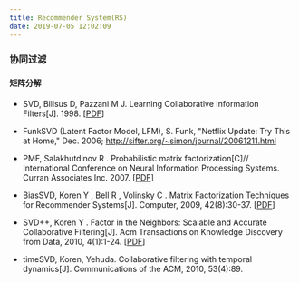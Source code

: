 ```yaml
---
title: Recommender System(RS)
date: 2019-07-05 12:02:09
---
```


### 协同过滤



#### 矩阵分解

* SVD, Billsus D, Pazzani M J. Learning Collaborative Information Filters[J]. 1998. [[PDF](https://www.ics.uci.edu/~pazzani/Publications/MLC98.pdf)]
* FunkSVD (Latent Factor Model, LFM), S. Funk, "Netflix Update: Try This at Home," Dec. 2006; http://sifter.org/~simon/journal/20061211.html
* PMF, Salakhutdinov R . Probabilistic matrix factorization[C]// International Conference on Neural Information Processing Systems. Curran Associates Inc. 2007. [[PDF](https://papers.nips.cc/paper/3208-probabilistic-matrix-factorization.pdf)]

* BiasSVD, Koren Y , Bell R , Volinsky C . Matrix Factorization Techniques for Recommender Systems[J]. Computer, 2009, 42(8):30-37. [[PDF](http://www.columbia.edu/~jwp2128/Teaching/E4903/papers/ieeecomputer.pdf)]
* SVD++, Koren Y . Factor in the Neighbors: Scalable and Accurate Collaborative Filtering[J]. Acm Transactions on Knowledge Discovery from Data, 2010, 4(1):1-24. [[PDF](http://citeseer.ist.psu.edu/viewdoc/download;jsessionid=7D39AC8B65F13FAB6AEED8A64FFA13C8?doi=10.1.1.218.1675&rep=rep1&type=pdf)]

* timeSVD, Koren, Yehuda. Collaborative filtering with temporal dynamics[J]. Communications of the ACM, 2010, 53(4):89.
